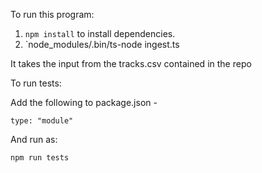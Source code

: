 To run this program:

1. `npm install` to install dependencies.
2. `node_modules/.bin/ts-node ingest.ts

It takes the input from the tracks.csv contained in the repo

To run tests:

Add the following to package.json -

`type: "module"`

And run as:

`npm run tests`

